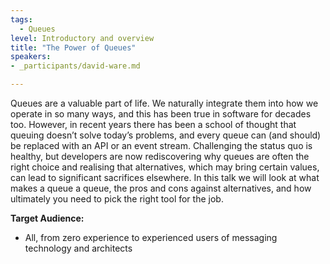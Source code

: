 ```yaml
---
tags:
  - Queues
level: Introductory and overview
title: "The Power of Queues"
speakers:
- _participants/david-ware.md

---
```

Queues are a valuable part of life. We naturally integrate them into how we operate in so many ways, and this has been true in software for decades too. However, in recent years there has been a school of thought that queuing doesn’t solve today’s problems, and every queue can (and should) be replaced with an API or an event stream. Challenging the status quo is healthy, but developers are now rediscovering why queues are often the right choice and realising that alternatives, which may bring certain values, can lead to significant sacrifices elsewhere. In this talk we will look at what makes a queue a queue, the pros and cons against alternatives, and how ultimately you need to pick the right tool for the job.

**Target Audience:**
- All, from zero experience to experienced users of messaging technology and architects
